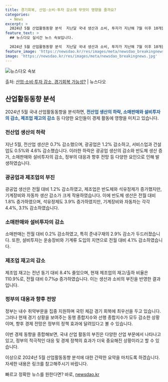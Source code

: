 ```yaml
---
title: 경기회복, 산업·소비·투자 감소에 무엇이 영향을 줄까요?
categories:
  - News
excerpt: >
  2024년 5월 산업활동동향 분석  지난달 국내 생산과 소비, 투자가 지난해 7월 이후 10개월 만에 모두 …
feature_text: >
  ## 뉴스다오 실시간 뉴스 속보입니다.

  2024년 5월 산업활동동향 분석  지난달 국내 생산과 소비, 투자가 지난해 7월 이후 10개월 만에 모두 …
feature_image: 'https://newsdao.kr/res/images/meta/newsdao_breakingnews.jpg'
image: 'https://newsdao.kr/res/images/meta/newsdao_breakingnews.jpg'
---
```


![뉴스다오 속보](https://newsdao.kr/res/images/meta/newsdao_breakingnews.jpg)

<p>출처: <a href="https://newsdao.kr/4505" rel="dofollow">산업·소비·투자 감소, 경기회복 가능성?</a> | 뉴스다오</p>

<h2 data-ke-size="size26">산업활동동향 분석</h2>
2024년 5월 국내 산업활동동향을 분석하면, <b><span style="color: #1a5490;">전산업 생산의 하락, 소매판매와 설비투자의 감소, 제조업 재고의 감소</span></b> 등 다양한 요인들이 경제 활동에 영향을 미치고 있습니다.

<h3 data-ke-size="size24">전산업 생산의 하락</h3>
지난 5월, 전산업 생산은 0.7% 감소했으며, 광공업은 1.2% 감소하고, 서비스업과 건설업도 0.5%와 4.6% 감소했습니다. 이러한 하락은 광공업 생산의 감소와 반도체 생산 증가, 소매판매와 설비투자의 감소, 정부의 대응과 향후 전망 등 다양한 요인으로 인해 발생하였습니다.

<h3 data-ke-size="size24">광공업과 제조업의 부진</h3>
광공업 생산은 전월 대비 1.2% 감소하였고, 제조업은 반도체와 석유정제가 증가했지만, 기계장비와 자동차 생산 감소가 크게 작용하였습니다. 이에 반도체 생산은 전월 대비 1.8% 증가하였으며, 석유정제도 3.9% 증가하였지만, 기계장비와 자동차는 각각 4.4%, 3.1% 감소하였습니다.

<h3 data-ke-size="size24">소매판매와 설비투자의 감소</h3>
소매판매는 전월 대비 0.2% 감소하였고, 특히 준내구재의 2.9% 감소가 두드러졌습니다. 또한, 설비투자는 운송장비와 기계류 도입의 지연으로 전월 대비 4.1% 감소하였습니다.

<h3 data-ke-size="size24">제조업 재고의 감소</h3>
제조업 재고는 전년 동기 대비 8.4% 줄었으며, 현재 제조업의 재고/출하 비율은 110.9%로, 전월 대비 0.7%p 증가하였습니다. 이는 생산과 소비의 부진을 반영한 결과입니다.

<h3 data-ke-size="size24">정부의 대응과 향후 전망</h3>
정부는 내수 취약부문을 집중 지원하며 국민 체감 경기 회복에 최우선을 두고 있습니다. 그러나 현재 경기 상황을 보여주는 동행 종합지수와 선행 종합지수가 모두 감소한 상황이며, 향후 경제 전망은 정부의 정책 효과에 달려있다고 볼 수 있습니다. 

이번 경제 동향을 종합해보면, 국내 산업 활동의 부진은 다양한 산업 부문에서 나타나고 있고, 정부의 적극적인 대응 및 경제 정책의 효과가 더욱 중요해진 상황이라고 할 수 있습니다. 

이상으로 2024년 5월 산업활동동향 분석에 대한 간략한 요약을 마치도록 하겠습니다. 자세한 내용은 링크를 참고해주시기 바랍니다. 

빠르고 정확한 뉴스를 원한다면? 바로, <a href="https://newsdao.kr" rel="dofollow">newsdao.kr</a>


